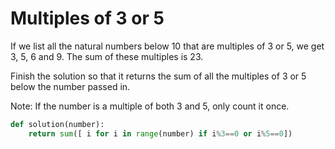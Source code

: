 # Multiples of 3 or 5
If we list all the natural numbers below 10 that are multiples of 3 or 5, we get 3, 5, 6 and 9. The sum of these multiples is 23.</br>

Finish the solution so that it returns the sum of all the multiples of 3 or 5 below the number passed in.</br>

Note: If the number is a multiple of both 3 and 5, only count it once.</br>



```python
def solution(number):   
    return sum([ i for i in range(number) if i%3==0 or i%5==0])
```
